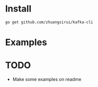 # Install

```bash
go get github.com/zhuangsirui/kafka-cli
```

# Examples

# TODO

* Make some examples on readme
